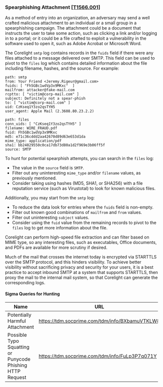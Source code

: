 ### Spearphishing Attachment [\[T1566.001\]](https://attack.mitre.org/techniques/T1566/001/)

As a method of entry into an organization, an adversary may send a well crafted malicious attachment to an individual or a small group in a spearphishing campaign. The attachment could be a document that instructs the user to take some action, such as clicking a link and/or logging in to a portal; or it could be a file crafted to exploit a vulnerability in the software used to open it, such as Adobe Acrobat or Microsoft Word.

The Corelight `smtp` log contains records in the `fuids` field if there were any files attached to a message delivered over SMTP. This field can be used to pivot to the `files` log which contains detailed information about the file including filename, hashes, and the source. For example:

```
path: smtp
from: Your Friend <Jeremy.Rigeur@gmail.com>
fuids: [ "Fh5GBc1wdVp3x9MKxc"  ]
mailfrom: attacker@fake-mail.com
rcptto: [ "victim@corp-mail.com" ]
subject: Definitely not a spear-phish
to: [ "victim@corp-mail.com" ]
uid: CzKseq1Y3zo2qsTYH5
user_agent: Apple Mail (2.3608.80.23.2.2)

path: files
conn_uids: [ "CzKseq1Y3zo2qsTYH5" ]
filename: WIRE_FRAUD.pdf
fuid: Fh5GBc1wdVp3x9MKxc
md5: e71c36cddd2aa42670d89d63e653d1da
mime_type: application/pdf
sha1: bb24829550c0ca17db73d80a1d2f969e3b06ff5f
source: SMTP
```

To hunt for potential spearphish attempts, you can search in the `files` log:
- The value in the `source` field is `SMTP`.
- Filter out any uninteresting `mime_type` and/or `filename` values, as previously mentioned.
- Consider taking using hashes (MD5, SHA1, or SHA256) with a file reputation service (such as Virustotal) to look for known malicious files.

Additionally, you may start from the `smtp` log:
- To reduce the data look for entries where the `fuids` field is non-empty.
- Filter out known good combinations of `mailfrom` and `from` values.
- Filter out uninteresting `subject` values.
- Consider using the `fuid` value from the remaining records to pivot to the `files` log to get more information about the file.

Corelight can perform high-speed file extraction and can filter based on MIME type, so any interesting files, such as executables, Office documents, and PDFs are available for more scrutiny if desired.

Much of the mail that crosses the internet today is encrypted via STARTTLS over the SMTP protocol, and this hinders visibility. To achieve better visibility without sacrificing privacy and security for your users, it is a best practice to accept inbound SMTP at a system that supports STARTTLS, then proxy the mail to the internal mail system, so that Corelight can generate the corresponding logs.

#### Sigma Queries for Hunting

|Name|URL|
|--|--|
|Potentially Harmful Attachment|https://tdm.socprime.com/tdm/info/BXbamuVTKLW8 |
|Possible Typo Squatting or Punycode Phishing HTTP Request|https://tdm.socprime.com/tdm/info/FuLp3P7q071Y |
